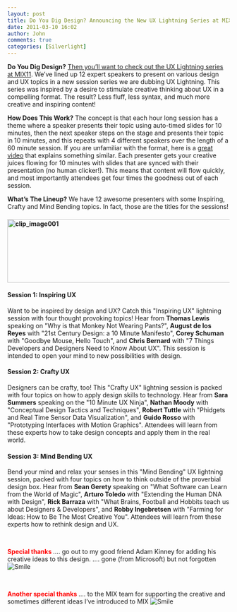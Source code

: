 ```yaml
---
layout: post
title: Do You Dig Design? Announcing the New UX Lightning Series at MIX11
date: 2011-03-10 16:02
author: John
comments: true
categories: [Silverlight]
---
```

<p><strong>Do You Dig Design?</strong> <a href="http://live.visitmix.com/ux">Then you’ll want to check out the UX Lightning series at MIX11</a>. We’ve lined up 12 expert speakers to present on various design and UX topics in a new session series we are dubbing UX Lightning. This series was inspired by a desire to stimulate creative thinking about UX in a compelling format. The result? Less fluff, less syntax, and much more creative and inspiring content!</p>  <p><strong>How Does This Work?</strong> The concept is that each hour long session has a theme where a speaker presents their topic using auto-timed slides for 10 minutes, then the next speaker steps on the stage and presents their topic in 10 minutes, and this repeats with 4 different speakers over the length of a 60 minute session. If you are unfamiliar with the format, here is a <a href="http://igniteshow.com/videos/how-and-why-give-ignite-talk">great video</a> that explains something similar. Each presenter gets your creative juices flowing for 10 minutes with slides that are synced with their presentation (no human clicker!). This means that content will flow quickly, and most importantly attendees get four times the goodness out of each session.</p>  <p><strong>What’s The Lineup?</strong> We have 12 awesome presenters with some Inspiring, Crafty and Mind Bending topics. In fact, those are the titles for the sessions!</p>  <h4><a href="http://live.visitmix.com/"><img style="background-image: none; border-bottom: 0px; border-left: 0px; padding-left: 0px; padding-right: 0px; display: block; float: none; margin-left: auto; border-top: 0px; margin-right: auto; border-right: 0px; padding-top: 0px" title="clip_image001" border="0" alt="clip_image001" src="/wp-content/uploads/files/media/image/Windows-Live-Writer/414cb3f1b1f7_B673/clip_image001_36e4ec38-92b0-4dc6-b41b-3c2cb4f95e70.gif" width="547" height="144" /></a></h4>  <h4><font style="font-weight: bold">Session 1: Inspiring UX</font></h4>  <p>Want to be inspired by design and UX? Catch this &quot;Inspiring UX&quot; lightning session with four thought provoking topics! Hear from <strong>Thomas Lewis</strong> speaking on &quot;Why is that Monkey Not Wearing Pants?&quot;, <strong>August de los Reyes</strong> with &quot;21st Century Design: a 10 Minute Manifesto&quot;, <strong>Corey Schuman</strong> with &quot;Goodbye Mouse, Hello Touch&quot;, and <strong>Chris Bernard</strong> with &quot;7 Things Developers and Designers Need to Know About UX&quot;. This session is intended to open your mind to new possibilities with design.</p>  <h4><font style="font-weight: bold">Session 2: Crafty UX</font></h4>  <p>Designers can be crafty, too! This &quot;Crafty UX&quot; lightning session is packed with four topics on how to apply design skills to technology. Hear from <strong>Sara Summers</strong> speaking on the &quot;10 Minute UX Ninja&quot;, <strong>Nathan Moody</strong> with &quot;Conceptual Design Tactics and Techniques&quot;, <strong>Robert Tuttle</strong> with &quot;Phidgets and Real Time Sensor Data Visualization&quot;, and <strong>Guido Rosso</strong> with &quot;Prototyping Interfaces with Motion Graphics&quot;. Attendees will learn from these experts how to take design concepts and apply them in the real world.</p>  <h4><font style="font-weight: bold">Session 3: Mind Bending UX</font></h4>  <p>Bend your mind and relax your senses in this &quot;Mind Bending&quot; UX lightning session, packed with four topics on how to think outside of the proverbial design box. Hear from <strong>Sean Gerety</strong> speaking on &quot;What Software can Learn from the World of Magic&quot;, <strong>Arturo Toledo</strong> with &quot;Extending the Human DNA with Design&quot;, <strong>Rick Barraza</strong> with &quot;What Brains, Football and Hobbits teach us about Designers &amp; Developers&quot;, and <strong>Robby Ingebretsen</strong> with &quot;Farming for Ideas: How to Be The Most Creative You&quot;. Attendees will learn from these experts how to rethink design and UX.</p>    <p>&#160;</p>  <p><strong><font color="#ff0000">Special thanks </font></strong>…. go out to my good friend Adam Kinney for adding his creative ideas to this design. …. gone (from Microsoft) but not forgotten <img style="border-bottom-style: none; border-left-style: none; border-top-style: none; border-right-style: none" class="wlEmoticon wlEmoticon-smile" alt="Smile" src="/wp-content/uploads/files/media/image/Windows-Live-Writer/414cb3f1b1f7_B673/wlEmoticon-smile_2.png" /></p>  <p>&#160;</p>  <p><strong><font color="#ff0000">Another special thanks </font></strong>…. to the MIX team for supporting the creative and sometimes different ideas I’ve introduced to MIX <img style="border-bottom-style: none; border-left-style: none; border-top-style: none; border-right-style: none" class="wlEmoticon wlEmoticon-smile" alt="Smile" src="/wp-content/uploads/files/media/image/Windows-Live-Writer/414cb3f1b1f7_B673/wlEmoticon-smile_2.png" /></p>

